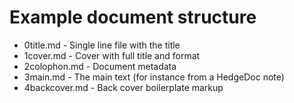 # Example document structure

+ 0title.md - Single line file with the title
+ 1cover.md - Cover with full title and format
+ 2colophon.md - Document metadata
+ 3main.md - The main text (for instance from a HedgeDoc note)
+ 4backcover.md - Back cover boilerplate markup

